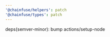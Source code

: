 ```yaml
---
'@chainfuse/helpers': patch
'@chainfuse/types': patch
---
```


deps(semver-minor): bump actions/setup-node
